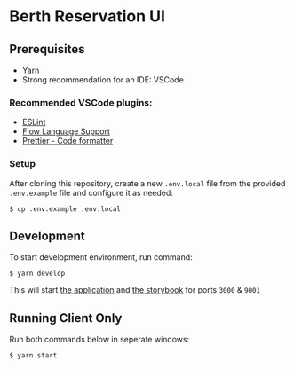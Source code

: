 # Berth Reservation UI

## Prerequisites

- Yarn
- Strong recommendation for an IDE: VSCode

### Recommended VSCode plugins:

- [ESLint](https://marketplace.visualstudio.com/items?itemName=dbaeumer.vscode-eslint)
- [Flow Language Support](https://marketplace.visualstudio.com/items?itemName=flowtype.flow-for-vscode)
- [Prettier - Code formatter](https://marketplace.visualstudio.com/items?itemName=esbenp.prettier-vscode)

### Setup

After cloning this repository, create a new `.env.local` file from the provided `.env.example` file and configure it as needed:

```
$ cp .env.example .env.local
```

## Development

To start development environment, run command:

```
$ yarn develop
```

This will start [the application](http://localhost:3000) and [the storybook](http://localhost:9001) for ports `3000` & `9001`

## Running Client Only

Run both commands below in seperate windows:

```
$ yarn start
```

